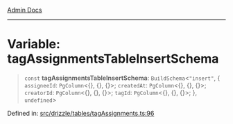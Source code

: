 [Admin Docs](/)

***

# Variable: tagAssignmentsTableInsertSchema

> `const` **tagAssignmentsTableInsertSchema**: `BuildSchema`\<`"insert"`, \{ `assigneeId`: `PgColumn`\<\{\}, \{\}, \{\}\>; `createdAt`: `PgColumn`\<\{\}, \{\}, \{\}\>; `creatorId`: `PgColumn`\<\{\}, \{\}, \{\}\>; `tagId`: `PgColumn`\<\{\}, \{\}, \{\}\>; \}, `undefined`\>

Defined in: [src/drizzle/tables/tagAssignments.ts:96](https://github.com/Suyash878/talawa-api/blob/dd80c416ddd46afdb07c628dc824194bc09930cc/src/drizzle/tables/tagAssignments.ts#L96)
